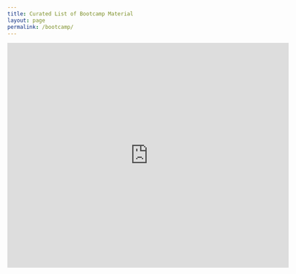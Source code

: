 ```yaml
---
title: Curated List of Bootcamp Material
layout: page
permalink: /bootcamp/
---
```


<embed src="https://raw.githubusercontent.com/SIMCODES-ISU/training_materials/main/my_first_sde.pdf" type="application/pdf" width="640" height="512" scale="tofit"/>
